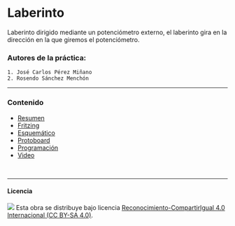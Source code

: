 # Laberinto

Laberinto dirigido mediante un potenciómetro externo, el laberinto gira en la dirección en la que giremos el potenciómetro.

### Autores de la práctica:
    1. José Carlos Pérez Miñano
    2. Rosendo Sánchez Menchón

<hr>

### Contenido

- [Resumen](Resumen.pdf)
- [Fritzing](Fritzing.fzz)
- [Esquemático](Esquemático.jpg)
- [Protoboard](Protoboard.jpg)
- [Programación](Programación.ino)
- [Video](Video.mov)


<br>


***

#### Licencia

<img src="http://i.creativecommons.org/l/by-sa/4.0/88x31.png" /> Esta obra se distribuye bajo licencia [Reconocimiento-CompartirIgual 4.0 Internacional (CC BY-SA 4.0)](https://creativecommons.org/licenses/by-sa/4.0/deed.es_ES).
